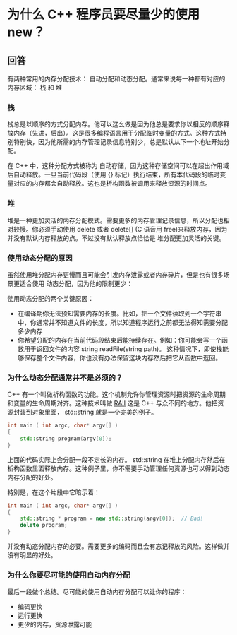 # 为什么 C++ 程序员要尽量少的使用 new？

## 回答

有两种常用的内存分配技术： 自动分配和动态分配。通常来说每一种都有对应的内存区域： 栈 和 堆

### 栈

栈总是以顺序的方式分配内存。他可以这么做是因为他总是要求你以相反的顺序释放内存（先进，后出）。这是很多编程语言用于分配临时变量的方式。这种方式特别特别快，因为他所需的内存管理记录信息特别少，总是默认从下一个地址开始分配。

在 C++ 中，这种分配方式被称为 自动存储，因为这种存储空间可以在超出作用域后自动释放。一旦当前代码段（使用 {} 标记）执行结束，所有本代码段的临时变量对应的内存都会自动释放。这也是析构函数被调用来释放资源的时间点。

### 堆

堆是一种更加灵活的内存分配模式。需要更多的内存管理记录信息，所以分配也相对较慢。你必须手动使用 delete 或者 delete[] (C 语音用 free)来释放内存，因为并没有默认内存释放的点。不过没有默认释放点恰恰是 堆分配更加灵活的关键。

### 使用动态分配的原因

虽然使用堆分配内存更慢而且可能会引发内存泄露或者内存碎片，但是也有很多场景更适合使用 动态分配，因为他的限制更少：

使用动态分配的两个关键原因：
- 在编译期你无法预知需要内存的长度。比如，把一个文件读取到一个字符串中，你通常并不知道文件的长度，所以知道程序运行之前都无法得知需要分配多少内存
- 你希望分配的内存在当前代码段结束后能持续存在。例如：你可能会写一个函数用于返回文件的内容 string readFile(string path)。 这种情况下，即使栈能够保存整个文件内容，你也没有办法保留这块内存然后把它从函数中返回。

### 为什么动态分配通常并不是必须的？

C++ 有一个叫做析构函数的功能。这个机制允许你管理资源时把资源的生命周期和变量的生命周期对齐。这种技术叫做 [RAII](http://en.wikipedia.org/wiki/Resource_Acquisition_Is_Initialization) 这是 C++ 与众不同的地方。他把资源封装到对象里面， std::string 就是一个完美的例子。 

```C++
int main ( int argc, char* argv[] )
{
    std::string program(argv[0]);
}
```

上面的代码实际上会分配一段不定长的内存。 std::string 在堆上分配内存然后在析构函数里面释放内存。这种例子里，你不需要手动管理任何资源也可以得到动态内存分配的好处。

特别是，在这个片段中它暗示着：

```C++
int main ( int argc, char* argv[] )
{
    std::string * program = new std::string(argv[0]);  // Bad!
    delete program;
}
```

并没有动态分配内存的必要。需要更多的编码而且会有忘记释放的风险。这样做并没有明显的好处。

### 为什么你要尽可能的使用自动内存分配

最后一段做个总结。尽可能的使用自动内存分配可以让你的程序：

- 编码更快
- 运行更快
- 更少的内存，资源泄露可能
